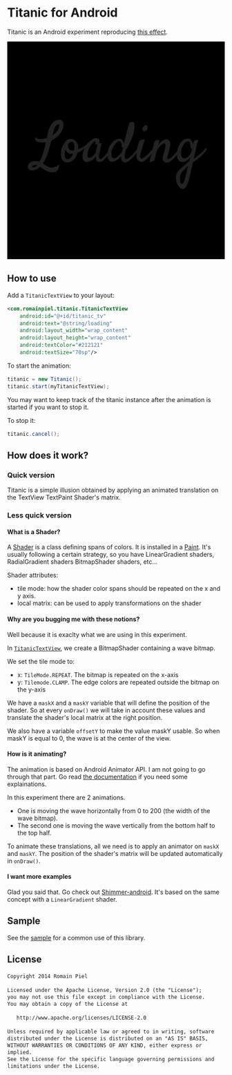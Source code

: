 # Titanic for Android

Titanic is an Android experiment reproducing [this effect](http://codepen.io/lbebber/pen/xrwja).

![ScreenShot](titanic.gif)

## How to use

Add a `TitanicTextView` to your layout:
```xml
<com.romainpiel.titanic.TitanicTextView
    android:id="@+id/titanic_tv"
    android:text="@string/loading"
    android:layout_width="wrap_content"
    android:layout_height="wrap_content"
    android:textColor="#212121"
    android:textSize="70sp"/>
```

To start the animation:
```java
titanic = new Titanic();
titanic.start(myTitanicTextView);
```

You may want to keep track of the titanic instance after the animation is started if you want to stop it.

To stop it:
```java
titanic.cancel();
```

## How does it work?

### Quick version

Titanic is a simple illusion obtained by applying an animated translation on the TextView TextPaint Shader's matrix.

### Less quick version

#### What is a Shader?

A [Shader](http://developer.android.com/reference/android/graphics/Shader.html) is a class defining spans of colors. It is installed in a [Paint](http://developer.android.com/reference/android/graphics/Paint.html). It's usually following a certain strategy, so you have LinearGradient shaders, RadialGradient shaders BitmapShader shaders, etc...

Shader attributes:
- tile mode: how the shader color spans should be repeated on the x and y axis.
- local matrix: can be used to apply transformations on the shader

#### Why are you bugging me with these notions?

Well because it is exaclty what we are using in this experiment.

In [`TitanicTextView`](https://github.com/RomainPiel/Titanic/blob/master/library/src/main/java/com/romainpiel/titanic/library/TitanicTextView.java), we create a BitmapShader containing a wave bitmap.

We set the tile mode to:
- x: `TileMode.REPEAT`. The bitmap is repeated on the x-axis
- y: `Tilemode.CLAMP`. The edge colors are repeated outside the bitmap on the y-axis

We have a `maskX` and a `maskY` variable that will define the position of the shader. So at every `onDraw()` we will take in account these values and translate the shader's local matrix at the right position.

We also have a variable `offsetY` to make the value maskY usable. So when maskY is equal to 0, the wave is at the center of the view.

#### How is it animating?

The animation is based on Android Animator API. I am not going to go through that part. Go read [the documentation](http://developer.android.com/guide/topics/graphics/prop-animation.html) if you need some explainations.

In this experiment there are 2 animations.
- One is moving the wave horizontally from 0 to 200 (the width of the wave bitmap).
- The second one is moving the wave vertically from the bottom half to the top half.

To animate these translations, all we need is to apply an animator on `maskX` and `maskY`. The position of the shader's matrix will be updated automatically in `onDraw()`.

#### I want more examples

Glad you said that. Go check out [Shimmer-android](https://github.com/RomainPiel/Shimmer-android). It's based on the same concept with a `LinearGradient` shader.

## Sample

See the [sample](https://github.com/RomainPiel/Titanic/tree/master/sample) for a common use of this library.

## License
```
Copyright 2014 Romain Piel

Licensed under the Apache License, Version 2.0 (the "License");
you may not use this file except in compliance with the License.
You may obtain a copy of the License at

   http://www.apache.org/licenses/LICENSE-2.0

Unless required by applicable law or agreed to in writing, software
distributed under the License is distributed on an "AS IS" BASIS,
WITHOUT WARRANTIES OR CONDITIONS OF ANY KIND, either express or implied.
See the License for the specific language governing permissions and
limitations under the License.
```


